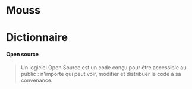 # Mouss



# Dictionnaire

#### Open source

> Un logiciel Open Source est un code conçu pour être accessible au public : n'importe qui peut voir, modifier et distribuer le code à sa convenance.
